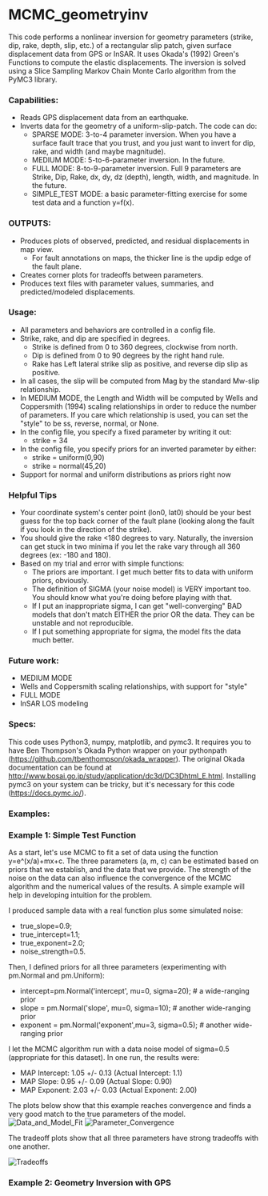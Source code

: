 # MCMC_geometryinv

This code performs a nonlinear inversion for geometry parameters (strike, dip, rake, depth, slip, etc.) of a rectangular slip patch, given surface displacement data from GPS or InSAR. It uses Okada's (1992) Green's Functions to compute the elastic displacements. The inversion is solved using a Slice Sampling Markov Chain Monte Carlo algorithm from the PyMC3 library. 


### Capabilities: ###
* Reads GPS displacement data from an earthquake. 
* Inverts data for the geometry of a uniform-slip-patch. The code can do: 
	* SPARSE MODE: 3-to-4 parameter inversion. When you have a surface fault trace that you trust, and you just want to invert for dip, rake, and width (and maybe magnitude).
	* MEDIUM MODE: 5-to-6-parameter inversion. In the future.  
	* FULL MODE: 8-to-9-parameter inversion. Full 9 parameters are Strike, Dip, Rake, dx, dy, dz (depth), length, width, and magnitude. In the future. 
	* SIMPLE_TEST MODE: a basic parameter-fitting exercise for some test data and a function y=f(x). 

### OUTPUTS: ###
* Produces plots of observed, predicted, and residual displacements in map view.
	* For fault annotations on maps, the thicker line is the updip edge of the fault plane. 
* Creates corner plots for tradeoffs between parameters. 
* Produces text files with parameter values, summaries, and predicted/modeled displacements. 

### Usage: ###
* All parameters and behaviors are controlled in a config file. 
* Strike, rake, and dip are specified in degrees. 
	* Strike is defined from 0 to 360 degrees, clockwise from north.
	* Dip is defined from 0 to 90 degrees by the right hand rule.
	* Rake has Left lateral strike slip as positive, and reverse dip slip as positive. 
* In all cases, the slip will be computed from Mag by the standard Mw-slip relationship. 
* In MEDIUM MODE, the Length and Width will be computed by Wells and Coppersmith (1994) scaling relationships in order to reduce the number of parameters. If you care which relationship is used, you can set the "style" to be ss, reverse, normal, or None. 
* In the config file, you specify a fixed parameter by writing it out: 
    * strike = 34
* In the config file, you specify priors for an inverted parameter by either: 
    * strike = uniform(0,90)
    * strike = normal(45,20)
* Support for normal and uniform distributions as priors right now

### Helpful Tips ###
* Your coordinate system's center point (lon0, lat0) should be your best guess for the top back corner of the fault plane (looking along the fault if you look in the direction of the strike). 
* You should give the rake <180 degrees to vary. Naturally, the inversion can get stuck in two minima if you let the rake vary through all 360 degrees (ex: -180 and 180). 
* Based on my trial and error with simple functions: 
	* The priors are important. I get much better fits to data with uniform priors, obviously.
	* The definition of SIGMA (your noise model) is VERY important too. You should know what you're doing before playing with that. 
	* If I put an inappropriate sigma, I can get "well-converging" BAD models that don't match EITHER the prior OR the data. They can be unstable and not reproducible. 
	* If I put something appropriate for sigma, the model fits the data much better. 


### Future work: ###
* MEDIUM MODE
* Wells and Coppersmith scaling relationships, with support for "style"
* FULL MODE
* InSAR LOS modeling

### Specs: ###
This code uses Python3, numpy, matplotlib, and pymc3. It requires you to have Ben Thompson's Okada Python wrapper on your pythonpath (https://github.com/tbenthompson/okada_wrapper). The original Okada documentation can be found at http://www.bosai.go.jp/study/application/dc3d/DC3Dhtml_E.html. Installing pymc3 on your system can be tricky, but it's necessary for this code (https://docs.pymc.io/). 

### Examples: ###
### Example 1: Simple Test Function ###

As a start, let's use MCMC to fit a set of data using the function y=e^(x/a)+mx+c. The three parameters (a, m, c) can be estimated based on priors that we establish, and the data that we provide. The strength of the noise on the data can also influence the convergence of the MCMC algorithm and the numerical values of the results. A simple example will help in developing intuition for the problem. 

I produced sample data with a real function plus some simulated noise: 
* true_slope=0.9;
* true_intercept=1.1;
* true_exponent=2.0;
* noise_strength=0.5.

Then, I defined priors for all three parameters (experimenting with pm.Normal and pm.Uniform): 
* intercept=pm.Normal('intercept', mu=0, sigma=20); # a wide-ranging prior
* slope = pm.Normal('slope', mu=0, sigma=10); # another wide-ranging prior
* exponent = pm.Normal('exponent',mu=3, sigma=0.5); # another wide-ranging prior

I let the MCMC algorithm run with a data noise model of sigma=0.5 (appropriate for this dataset). In one run, the results were: 
* MAP Intercept: 1.05 +/- 0.13 (Actual Intercept: 1.1)
* MAP Slope: 0.95 +/- 0.09 (Actual Slope: 0.90)
* MAP Exponent: 2.03 +/- 0.03 (Actual Exponent: 2.00)

The plots below show that this example reaches convergence and finds a very good match to the true parameters of the model. 
![Data_and_Model_Fit](https://github.com/kmaterna/MCMC_geometryinv/blob/master/Examples/simple_line/example_line.png)
![Parameter_Convergence](https://github.com/kmaterna/MCMC_geometryinv/blob/master/Examples/simple_line/posterior.png)


The tradeoff plots show that all three parameters have strong tradeoffs with one another. 

![Tradeoffs](https://github.com/kmaterna/MCMC_geometryinv/blob/master/Examples/simple_line/corner_plot.png)


### Example 2: Geometry Inversion with GPS ###

